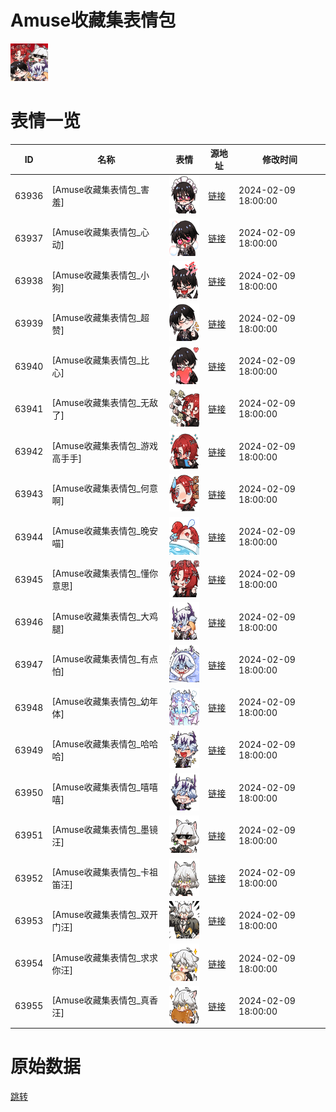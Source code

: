 # Amuse收藏集表情包

<img src="./cover.png" height="60" alt="cover" />

# 表情一览

|ID|名称|表情|源地址|修改时间|
|----|----|----|----|----|
|63936|[Amuse收藏集表情包_害羞]|<img src="./pic/063936_%5BAmuse收藏集表情包_害羞%5D.png" height="60" alt="害羞"/>|[链接](https://i0.hdslb.com/bfs/garb/8e1f797bbee1c86cb8a3acee5b22b18a9475b78b.png)|2024-02-09 18:00:00|
|63937|[Amuse收藏集表情包_心动]|<img src="./pic/063937_%5BAmuse收藏集表情包_心动%5D.png" height="60" alt="心动"/>|[链接](https://i0.hdslb.com/bfs/garb/4e97a51218bb7b657ba98633ac708ceba1f38406.png)|2024-02-09 18:00:00|
|63938|[Amuse收藏集表情包_小狗]|<img src="./pic/063938_%5BAmuse收藏集表情包_小狗%5D.png" height="60" alt="小狗"/>|[链接](https://i0.hdslb.com/bfs/garb/c2e1e5d5016b1d8a21c2c956891d935e6d806810.png)|2024-02-09 18:00:00|
|63939|[Amuse收藏集表情包_超赞]|<img src="./pic/063939_%5BAmuse收藏集表情包_超赞%5D.png" height="60" alt="超赞"/>|[链接](https://i0.hdslb.com/bfs/garb/cebfb1905f7919b5948947f7ad5c90d89cac404f.png)|2024-02-09 18:00:00|
|63940|[Amuse收藏集表情包_比心]|<img src="./pic/063940_%5BAmuse收藏集表情包_比心%5D.png" height="60" alt="比心"/>|[链接](https://i0.hdslb.com/bfs/garb/ec37839683da70d3f1ed32a5e6d9f171e9a3e2fa.png)|2024-02-09 18:00:00|
|63941|[Amuse收藏集表情包_无敌了]|<img src="./pic/063941_%5BAmuse收藏集表情包_无敌了%5D.png" height="60" alt="无敌了"/>|[链接](https://i0.hdslb.com/bfs/garb/3d78a8eb323422405bb8127da23ae488cdff7a6e.png)|2024-02-09 18:00:00|
|63942|[Amuse收藏集表情包_游戏高手手]|<img src="./pic/063942_%5BAmuse收藏集表情包_游戏高手手%5D.png" height="60" alt="游戏高手手"/>|[链接](https://i0.hdslb.com/bfs/garb/832498c910372e7c7d8dd2434bd85ab04c4530db.png)|2024-02-09 18:00:00|
|63943|[Amuse收藏集表情包_何意啊]|<img src="./pic/063943_%5BAmuse收藏集表情包_何意啊%5D.png" height="60" alt="何意啊"/>|[链接](https://i0.hdslb.com/bfs/garb/35241b51fd02dfa20820884b577c5f5f89fa6a40.png)|2024-02-09 18:00:00|
|63944|[Amuse收藏集表情包_晚安喵]|<img src="./pic/063944_%5BAmuse收藏集表情包_晚安喵%5D.png" height="60" alt="晚安喵"/>|[链接](https://i0.hdslb.com/bfs/garb/e062428f5a1773bfcbcacb0fc0b30ce7f138091e.png)|2024-02-09 18:00:00|
|63945|[Amuse收藏集表情包_懂你意思]|<img src="./pic/063945_%5BAmuse收藏集表情包_懂你意思%5D.png" height="60" alt="懂你意思"/>|[链接](https://i0.hdslb.com/bfs/garb/a8f02c8c96e40a9f19370a9afdece404407b3430.png)|2024-02-09 18:00:00|
|63946|[Amuse收藏集表情包_大鸡腿]|<img src="./pic/063946_%5BAmuse收藏集表情包_大鸡腿%5D.png" height="60" alt="大鸡腿"/>|[链接](https://i0.hdslb.com/bfs/garb/2a0fa9de075d47162810c934f983b7066b5059eb.png)|2024-02-09 18:00:00|
|63947|[Amuse收藏集表情包_有点怕]|<img src="./pic/063947_%5BAmuse收藏集表情包_有点怕%5D.png" height="60" alt="有点怕"/>|[链接](https://i0.hdslb.com/bfs/garb/5b200a3d4f23c5639e68ad65f9ab20979c0254d7.png)|2024-02-09 18:00:00|
|63948|[Amuse收藏集表情包_幼年体]|<img src="./pic/063948_%5BAmuse收藏集表情包_幼年体%5D.png" height="60" alt="幼年体"/>|[链接](https://i0.hdslb.com/bfs/garb/a95623fa0afd297ae4d3a21f43c476b5460b8042.png)|2024-02-09 18:00:00|
|63949|[Amuse收藏集表情包_哈哈哈]|<img src="./pic/063949_%5BAmuse收藏集表情包_哈哈哈%5D.png" height="60" alt="哈哈哈"/>|[链接](https://i0.hdslb.com/bfs/garb/0beda1af0764d425242142489f7f6234f9c84420.png)|2024-02-09 18:00:00|
|63950|[Amuse收藏集表情包_嘻嘻嘻]|<img src="./pic/063950_%5BAmuse收藏集表情包_嘻嘻嘻%5D.png" height="60" alt="嘻嘻嘻"/>|[链接](https://i0.hdslb.com/bfs/garb/94a8b694cacae2570df82ea529c7fd0de9f870f9.png)|2024-02-09 18:00:00|
|63951|[Amuse收藏集表情包_墨镜汪]|<img src="./pic/063951_%5BAmuse收藏集表情包_墨镜汪%5D.png" height="60" alt="墨镜汪"/>|[链接](https://i0.hdslb.com/bfs/garb/e56a492a78d5ee5abeb08ac2a374f7a2d017cd6a.png)|2024-02-09 18:00:00|
|63952|[Amuse收藏集表情包_卡祖笛汪]|<img src="./pic/063952_%5BAmuse收藏集表情包_卡祖笛汪%5D.png" height="60" alt="卡祖笛汪"/>|[链接](https://i0.hdslb.com/bfs/garb/d2526ccd85d43acb52eaf4cd4a7f25717bd1d576.png)|2024-02-09 18:00:00|
|63953|[Amuse收藏集表情包_双开门汪]|<img src="./pic/063953_%5BAmuse收藏集表情包_双开门汪%5D.png" height="60" alt="双开门汪"/>|[链接](https://i0.hdslb.com/bfs/garb/64db696f50a4d61760df0b0c8a0db6095b2d8eb9.png)|2024-02-09 18:00:00|
|63954|[Amuse收藏集表情包_求求你汪]|<img src="./pic/063954_%5BAmuse收藏集表情包_求求你汪%5D.png" height="60" alt="求求你汪"/>|[链接](https://i0.hdslb.com/bfs/garb/f9c773ab0df125f78b5732b306d3204116e32ca9.png)|2024-02-09 18:00:00|
|63955|[Amuse收藏集表情包_真香汪]|<img src="./pic/063955_%5BAmuse收藏集表情包_真香汪%5D.png" height="60" alt="真香汪"/>|[链接](https://i0.hdslb.com/bfs/garb/68506678b5d1c78c0d17fe45d08251f3a342a809.png)|2024-02-09 18:00:00|

# 原始数据

[跳转](./raw.json)


